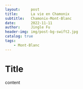 ```yaml
---
layout:     post
title:      La vie en Chamonix
subtitle:   Chamonix-Mont-Blanc
date:       2022-11-11
author:     Jingle Fu
header-img: img/post-bg-swift2.jpg
catalog: true
tags:
    - Mont-Blanc
---
```



# Title

content
